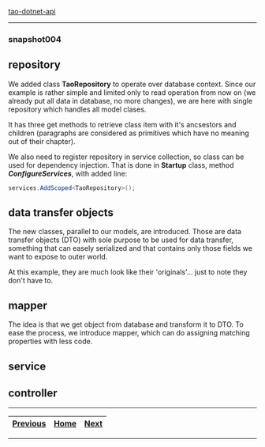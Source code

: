 [tao-dotnet-api](https://github.com/noviKorisnik/tao-dotnet-api)
___
### snapshot004
## repository
We added class **TaoRepository** to operate over database context. Since our example is rather simple and limited only to read operation from now on (we already put all data in database, no more changes), we are here with single repository which handles all model clases.

It has three get methods to retrieve class item with it's ancsestors and children (paragraphs are considered as primitives which have no meaning out of their chapter).

We also need to register repository in service collection, so class can be used for dependency injection. That is done in **Startup** class, method **_ConfigureServices_**, with added line:
``` c#
services.AddScoped<TaoRepository>();
```
## data transfer objects
The new classes, parallel to our models, are introduced. Those are data transfer objects (DTO) with sole purpose to be used for data transfer, something that can easely serialized and that contains only those fields we want to expose to outer world.

At this example, they are much look like their 'originals'... just to note they don't have to.
## mapper
The idea is that we get object from database and transform it to DTO. To ease the process, we introduce mapper, which can do assigning matching properties with less code.

## service
## controller
___
| [Previous](https://github.com/noviKorisnik/tao-dotnet-api/tree/snapshot003)| [Home](https://github.com/noviKorisnik/tao-dotnet-api) | [Next](https://github.com/noviKorisnik/tao-dotnet-api/tree/snapshot005) |
| :-: | :-: | :-: |
___